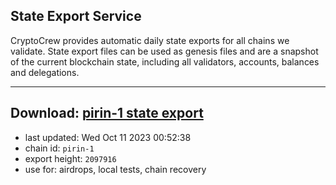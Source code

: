 ## State Export Service
CryptoCrew provides automatic daily state exports for all chains we validate. State export files can be used as genesis files and are a snapshot of the current blockchain state, including all validators, accounts, balances and delegations.

---
**Download: [pirin-1 state export](https://dl.ccvalidators.com/SERVICE/nolus/pirin-1_export_2097916.json)**
---

- last updated: Wed Oct 11 2023 00:52:38
- chain id: `pirin-1`
- export height: `2097916`
- use for: airdrops, local tests, chain recovery
